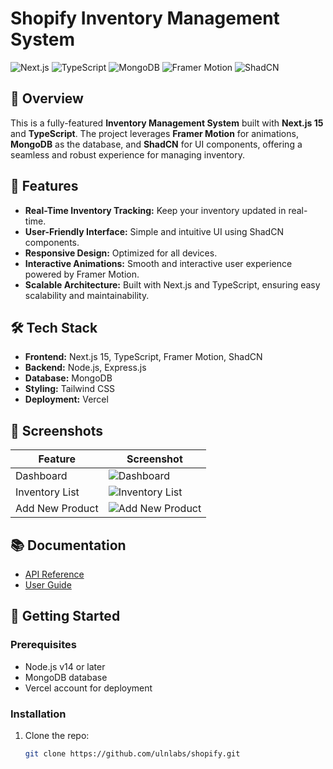 # Shopify Inventory Management System

![Next.js](https://img.shields.io/badge/Next.js-15-black?logo=next.js) ![TypeScript](https://img.shields.io/badge/TypeScript-v4.9-blue?logo=typescript) ![MongoDB](https://img.shields.io/badge/MongoDB-v5-green?logo=mongodb) ![Framer Motion](https://img.shields.io/badge/Framer_Motion-Animation-blueviolet) ![ShadCN](https://img.shields.io/badge/ShadCN-UI-green)

## 📖 Overview

This is a fully-featured **Inventory Management System** built with **Next.js 15** and **TypeScript**. The project leverages **Framer Motion** for animations, **MongoDB** as the database, and **ShadCN** for UI components, offering a seamless and robust experience for managing inventory.

## 🚀 Features

- **Real-Time Inventory Tracking:** Keep your inventory updated in real-time.
- **User-Friendly Interface:** Simple and intuitive UI using ShadCN components.
- **Responsive Design:** Optimized for all devices.
- **Interactive Animations:** Smooth and interactive user experience powered by Framer Motion.
- **Scalable Architecture:** Built with Next.js and TypeScript, ensuring easy scalability and maintainability.

## 🛠️ Tech Stack

- **Frontend:** Next.js 15, TypeScript, Framer Motion, ShadCN
- **Backend:** Node.js, Express.js
- **Database:** MongoDB
- **Styling:** Tailwind CSS
- **Deployment:** Vercel

## 📸 Screenshots

| Feature | Screenshot |
| ------- | ---------- |
| Dashboard | ![Dashboard](https://via.placeholder.com/800x400) |
| Inventory List | ![Inventory List](https://via.placeholder.com/800x400) |
| Add New Product | ![Add New Product](https://via.placeholder.com/800x400) |

## 📚 Documentation

- [API Reference](https://github.com/ulnlabs/shopify/wiki/API-Reference)
- [User Guide](https://github.com/ulnlabs/shopify/wiki/User-Guide)

## 🚀 Getting Started

### Prerequisites

- Node.js v14 or later
- MongoDB database
- Vercel account for deployment

### Installation

1. Clone the repo:
   ```bash
   git clone https://github.com/ulnlabs/shopify.git

